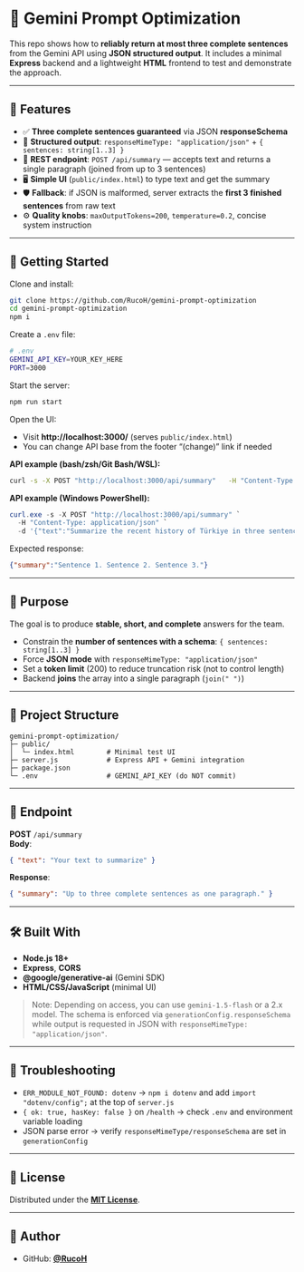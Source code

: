# 🤖 **Gemini Prompt Optimization**

This repo shows how to **reliably return at most three complete sentences** from the Gemini API using **JSON structured output**. It includes a minimal **Express** backend and a lightweight **HTML** frontend to test and demonstrate the approach.

---

## 📌 **Features**

- ✅ **Three complete sentences guaranteed** via JSON **responseSchema**
- 🧩 **Structured output**: `responseMimeType: "application/json"` + `{ sentences: string[1..3] }`
- 🔌 **REST endpoint**: `POST /api/summary` — accepts text and returns a single paragraph (joined from up to 3 sentences)
- 🖥️ **Simple UI** (`public/index.html`) to type text and get the summary
- 🛡️ **Fallback**: if JSON is malformed, server extracts the **first 3 finished sentences** from raw text
- ⚙️ **Quality knobs**: `maxOutputTokens=200`, `temperature=0.2`, concise system instruction

---

## 🚀 **Getting Started**

Clone and install:
```bash
git clone https://github.com/RucoH/gemini-prompt-optimization
cd gemini-prompt-optimization
npm i
```

Create a `.env` file:
```bash
# .env
GEMINI_API_KEY=YOUR_KEY_HERE
PORT=3000
```

Start the server:
```bash
npm run start
```

Open the UI:
- Visit **http://localhost:3000/** (serves `public/index.html`)
- You can change API base from the footer “(change)” link if needed

**API example (bash/zsh/Git Bash/WSL):**
```bash
curl -s -X POST "http://localhost:3000/api/summary"   -H "Content-Type: application/json"   -d "{"text":"Summarize the recent history of Türkiye in three sentences."}"
```

**API example (Windows PowerShell):**
```powershell
curl.exe -s -X POST "http://localhost:3000/api/summary" `
  -H "Content-Type: application/json" `
  -d '{"text":"Summarize the recent history of Türkiye in three sentences."}'
```

Expected response:
```json
{"summary":"Sentence 1. Sentence 2. Sentence 3."}
```

---

## 🎯 **Purpose**

The goal is to produce **stable, short, and complete** answers for the team.

- Constrain the **number of sentences with a schema**: `{ sentences: string[1..3] }`
- Force **JSON mode** with `responseMimeType: "application/json"`
- Set a **token limit** (200) to reduce truncation risk (not to control length)
- Backend **joins** the array into a single paragraph (`join(" ")`)

---

## 🧱 **Project Structure**
```
gemini-prompt-optimization/
├─ public/
│  └─ index.html        # Minimal test UI
├─ server.js            # Express API + Gemini integration
├─ package.json
└─ .env                 # GEMINI_API_KEY (do NOT commit)
```

---

## 🔌 **Endpoint**

**POST** `/api/summary`  
**Body**:
```json
{ "text": "Your text to summarize" }
```
**Response**:
```json
{ "summary": "Up to three complete sentences as one paragraph." }
```

---

## 🛠️ **Built With**

- **Node.js 18+**
- **Express**, **CORS**
- **@google/generative-ai** (Gemini SDK)
- **HTML/CSS/JavaScript** (minimal UI)

> Note: Depending on access, you can use `gemini-1.5-flash` or a 2.x model. The schema is enforced via `generationConfig.responseSchema` while output is requested in JSON with `responseMimeType: "application/json"`.

---

## 🐞 **Troubleshooting**

- `ERR_MODULE_NOT_FOUND: dotenv` → `npm i dotenv` and add `import "dotenv/config";` at the top of `server.js`
- `{ ok: true, hasKey: false }` on `/health` → check `.env` and environment variable loading
- JSON parse error → verify `responseMimeType/responseSchema` are set in `generationConfig`

---

## 📄 **License**

Distributed under the **[MIT License](LICENSE)**.

---

## 👤 **Author**

- GitHub: **[@RucoH](https://github.com/RucoH)**